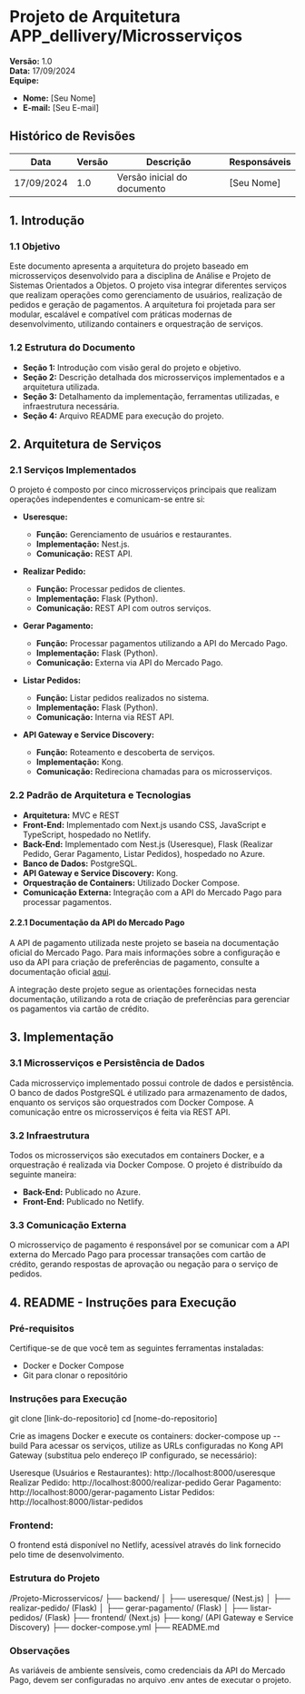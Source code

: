 # Projeto de Arquitetura APP_dellivery/Microsserviços
**Versão:** 1.0  
**Data:** 17/09/2024  
**Equipe:**  
- **Nome:** [Seu Nome]  
- **E-mail:** [Seu E-mail]  

## Histórico de Revisões
| Data       | Versão | Descrição                | Responsáveis  |
|------------|--------|--------------------------|--------------|
| 17/09/2024 | 1.0    | Versão inicial do documento | [Seu Nome]   |

## 1. Introdução

### 1.1 Objetivo
Este documento apresenta a arquitetura do projeto baseado em microsserviços desenvolvido para a disciplina de Análise e Projeto de Sistemas Orientados a Objetos. O projeto visa integrar diferentes serviços que realizam operações como gerenciamento de usuários, realização de pedidos e geração de pagamentos. A arquitetura foi projetada para ser modular, escalável e compatível com práticas modernas de desenvolvimento, utilizando containers e orquestração de serviços.

### 1.2 Estrutura do Documento
- **Seção 1:** Introdução com visão geral do projeto e objetivo.
- **Seção 2:** Descrição detalhada dos microsserviços implementados e a arquitetura utilizada.
- **Seção 3:** Detalhamento da implementação, ferramentas utilizadas, e infraestrutura necessária.
- **Seção 4:** Arquivo README para execução do projeto.

## 2. Arquitetura de Serviços

### 2.1 Serviços Implementados
O projeto é composto por cinco microsserviços principais que realizam operações independentes e comunicam-se entre si:

- **Useresque:**
  - **Função:** Gerenciamento de usuários e restaurantes.
  - **Implementação:** Nest.js.
  - **Comunicação:** REST API.
  
- **Realizar Pedido:**
  - **Função:** Processar pedidos de clientes.
  - **Implementação:** Flask (Python).
  - **Comunicação:** REST API com outros serviços.
  
- **Gerar Pagamento:**
  - **Função:** Processar pagamentos utilizando a API do Mercado Pago.
  - **Implementação:** Flask (Python).
  - **Comunicação:** Externa via API do Mercado Pago.
  
- **Listar Pedidos:**
  - **Função:** Listar pedidos realizados no sistema.
  - **Implementação:** Flask (Python).
  - **Comunicação:** Interna via REST API.
  
- **API Gateway e Service Discovery:**
  - **Função:** Roteamento e descoberta de serviços.
  - **Implementação:** Kong.
  - **Comunicação:** Redireciona chamadas para os microsserviços.

### 2.2 Padrão de Arquitetura e Tecnologias
- **Arquitetura:** MVC e REST
- **Front-End:** Implementado com Next.js usando CSS, JavaScript e TypeScript, hospedado no Netlify.
- **Back-End:** Implementado com Nest.js (Useresque), Flask (Realizar Pedido, Gerar Pagamento, Listar Pedidos), hospedado no Azure.
- **Banco de Dados:** PostgreSQL.
- **API Gateway e Service Discovery:** Kong.
- **Orquestração de Containers:** Utilizado Docker Compose.
- **Comunicação Externa:** Integração com a API do Mercado Pago para processar pagamentos.

#### 2.2.1 Documentação da API do Mercado Pago
A API de pagamento utilizada neste projeto se baseia na documentação oficial do Mercado Pago. Para mais informações sobre a configuração e uso da API para criação de preferências de pagamento, consulte a documentação oficial [aqui](https://www.mercadopago.com.br/developers/pt/reference/preferences/_checkout_preferences/post).

A integração deste projeto segue as orientações fornecidas nesta documentação, utilizando a rota de criação de preferências para gerenciar os pagamentos via cartão de crédito.

## 3. Implementação

### 3.1 Microsserviços e Persistência de Dados
Cada microsserviço implementado possui controle de dados e persistência. O banco de dados PostgreSQL é utilizado para armazenamento de dados, enquanto os serviços são orquestrados com Docker Compose. A comunicação entre os microsserviços é feita via REST API.

### 3.2 Infraestrutura
Todos os microsserviços são executados em containers Docker, e a orquestração é realizada via Docker Compose. O projeto é distribuído da seguinte maneira:

- **Back-End:** Publicado no Azure.
- **Front-End:** Publicado no Netlify.

### 3.3 Comunicação Externa
O microsserviço de pagamento é responsável por se comunicar com a API externa do Mercado Pago para processar transações com cartão de crédito, gerando respostas de aprovação ou negação para o serviço de pedidos.

## 4. README - Instruções para Execução

### Pré-requisitos
Certifique-se de que você tem as seguintes ferramentas instaladas:
- Docker e Docker Compose
- Git para clonar o repositório

### Instruções para Execução

   git clone [link-do-repositorio]
   cd [nome-do-repositorio]

Crie as imagens Docker e execute os containers:
docker-compose up --build
Para acessar os serviços, utilize as URLs configuradas no Kong API Gateway (substitua <localhost> pelo endereço IP configurado, se necessário):

Useresque (Usuários e Restaurantes): http://localhost:8000/useresque
Realizar Pedido: http://localhost:8000/realizar-pedido
Gerar Pagamento: http://localhost:8000/gerar-pagamento
Listar Pedidos: http://localhost:8000/listar-pedidos

### Frontend:
O frontend está disponível no Netlify, acessível através do link fornecido pelo time de desenvolvimento.

### Estrutura do Projeto

/Projeto-Microsservicos/
├── backend/
│   ├── useresque/ (Nest.js)
│   ├── realizar-pedido/ (Flask)
│   ├── gerar-pagamento/ (Flask)
│   ├── listar-pedidos/ (Flask)
├── frontend/ (Next.js)
├── kong/ (API Gateway e Service Discovery)
├── docker-compose.yml
├── README.md


### Observações
As variáveis de ambiente sensíveis, como credenciais da API do Mercado Pago, devem ser configuradas no arquivo .env antes de executar o projeto.







